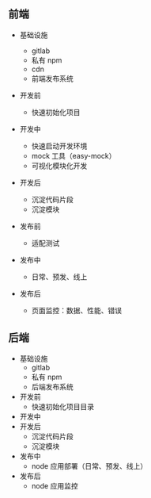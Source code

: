 ## 前端

+   基础设施
    +   gitlab
    +   私有 npm
    +   cdn
    +   前端发布系统

+   开发前
    +   快速初始化项目
+   开发中
    +   快速启动开发环境
    +   mock 工具（easy-mock）
    +   可视化模块化开发
+   开发后
    +   沉淀代码片段
    +   沉淀模块
+   发布前
    +   适配测试
+   发布中
    +   日常、预发、线上
+   发布后
    +   页面监控：数据、性能、错误

## 后端

+   基础设施
    +   gitlab
    +   私有 npm
    +   后端发布系统
+   开发前
    +   快速初始化项目目录
+   开发中
+   开发后
    +   沉淀代码片段
    +   沉淀模块
+   发布中
    +   node 应用部署（日常、预发、线上）
+   发布后
    +   node 应用监控
